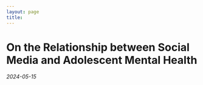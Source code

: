 ```yaml
---
layout: page
title:  
---
```


# On the Relationship between Social Media and Adolescent Mental Health

*2024-05-15*

